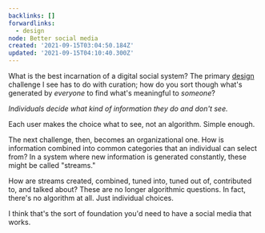 ```yaml
---
backlinks: []
forwardlinks:
  - design
node: Better social media
created: '2021-09-15T03:04:50.184Z'
updated: '2021-09-15T04:10:40.300Z'
---
```

What is the best incarnation of a digital social system? The primary [design](design.md) challenge I see has to do with curation; how do you sort though what's generated by *everyone* to find what's meaningful to *someone*? 

*Individuals decide what kind of information they do and don't see.* 

Each user makes the choice what to see, not an algorithm. Simple enough.  

The next challenge, then, becomes an organizational one. How is information combined into common categories that an individual can select from? In a system where new information is generated constantly, these might be called "streams." 

How are streams created, combined, tuned into, tuned out of, contributed to, and talked about? These are no longer algorithmic questions. In fact, there's no algorithm at all. Just individual choices. 

I think that's the sort of foundation you'd need to have a social media that works. 
